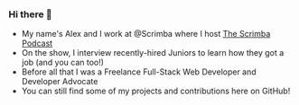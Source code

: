 ### Hi there 👋

- My name's Alex and I work at @Scrimba where I host [The Scrimba Podcast](https://scrimba.com/podcast)
- On the show, I interview recently-hired Juniors to learn how they got a job (and you can too!) 
- Before all that I was a Freelance Full-Stack Web Developer and Developer Advocate
- You can still find some of my projects and contributions here on GitHub!
